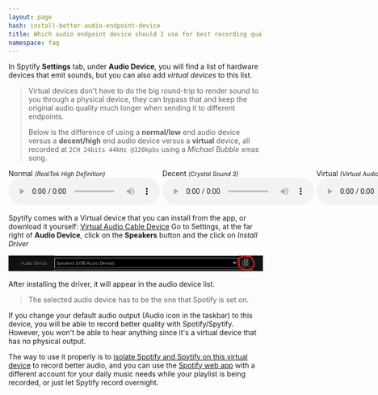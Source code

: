 ```yaml
---
layout: page
hash: install-better-audio-endpoint-device
title: Which audio endpoint device should I use for best recording quality? (Virtual Audio Cable)
namespace: faq
---
```


In Spytify **Settings** tab, under **Audio Device**, you will find a list of hardware devices that emit sounds, but you can also add _virtual devices_ to this list.

> Virtual devices don't have to do the big round-trip to render sound to you through a physical device, they can bypass that and keep the original audio quality much longer when sending it to different endpoints.
>
> Below is the difference of using a **normal/low** end audio device versus a **decent/high** end audio device versus a **virtual** device, all recorded at `2CH 24bits 44kHz @320kpbs` using a _Michael Bubble_ xmas song.

<div style="display:flex">
    <figure style="margin: 0">
        <figcaption>Normal <i style="font-size:85%">(RealTek High Definition)</i></figcaption>
        <audio
            controls
            src="./assets/audio/worst-2CH-24bits-44kHz-320kbps.mp3">
                <code>Your browser does not support the <kbd>audio</kbd> element.</code>
        </audio>
    </figure>
    <figure style="margin: 0 5px;">
        <figcaption>Decent <i style="font-size:85%">(Crystal Sound 3)</i></figcaption>
        <audio
            controls
            src="./assets/audio/better-2CH-24bits-44kHz-320kbps.mp3">
                <code>Your browser does not support the <kbd>audio</kbd> element.</code>
        </audio>
    </figure>
    <figure style="margin: 0">
        <figcaption>Virtual <i style="font-size:85%">(Virtual Audio Cable)</i></figcaption>
        <audio
            controls
            src="./assets/audio/virtual-2CH-24bits-44kHz-320kbps.mp3">
                <code>Your browser does not support the <kbd>audio</kbd> element.</code>
        </audio>
    </figure>
</div>

Spytify comes with a Virtual device that you can install from the app, or download it yourself: [Virtual Audio Cable Device](https://www.vb-audio.com/Cable/)
Go to Settings, at the far right of **Audio Device**, click on the **Speakers** button and the click on _Install Driver_

<p align="center"><img alt="Open Virtual Audio Cable device" src="./assets/images/faq_open_vac.png" /></p>

After installing the driver, it will appear in the audio device list.

> The selected audio device has to be the one that Spotify is set on.

If you change your default audio output (Audio icon in the taskbar) to this device, you will be able to record better quality with Spotify/Spytify. However, you won't be able to hear anything since it's a virtual device that has no physical output.

The way to use it properly is to [isolate Spotify and Spytify on this virtual device](#isolate-spotify-audio-endpoint) to record better audio, and you can use the [Spotify web app](https://open.spotify.com) with a different account for your daily music needs while your playlist is being recorded, or just let Spytify record overnight.

